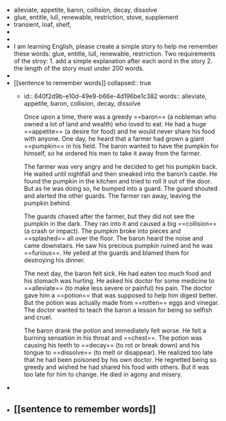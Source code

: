 - alleviate, appetite, baron, collision, decay, dissolve
- glue, entitle, lull, renewable, restriction, stove, supplement
- transient, loaf, shelf,
-
-
- I am learning English, please create a simple story  to help me remember these words: glue, entitle, lull, renewable, restriction. Two requirements of the stroy: 1. add a simple explanation after each word in the story 2. the length of the story must under 200 words.
-
- [[sentence to remember words]]
  collapsed:: true
	- id:: 640f2d9b-e10d-49e9-b66e-4d196be1c382
	  words:: alleviate, appetite, baron, collision, decay, dissolve
	  
	  Once upon a time, there was a greedy ==baron== (a nobleman who owned a lot of land and wealth) who loved to eat. He had a huge ==appetite== (a desire for food) and he would never share his food with anyone. One day, he heard that a farmer had grown a giant ==pumpkin== in his field. The baron wanted to have the pumpkin for himself, so he ordered his men to take it away from the farmer. 
	  
	  The farmer was very angry and he decided to get his pumpkin back. He waited until nightfall and then sneaked into the baron’s castle. He found the pumpkin in the kitchen and tried to roll it out of the door. But as he was doing so, he bumped into a guard. The guard shouted and alerted the other guards. The farmer ran away, leaving the pumpkin behind. 
	  
	  The guards chased after the farmer, but they did not see the pumpkin in the dark. They ran into it and caused a big ==collision== (a crash or impact). The pumpkin broke into pieces and ==splashed== all over the floor. The baron heard the noise and came downstairs. He saw his precious pumpkin ruined and he was ==furious==. He yelled at the guards and blamed them for destroying his dinner. 
	  
	  The next day, the baron felt sick. He had eaten too much food and his stomach was hurting. He asked his doctor for some medicine to ==alleviate== (to make less severe or painful) his pain. The doctor gave him a ==potion== that was supposed to help him digest better. But the potion was actually made from ==rotten== eggs and vinegar. The doctor wanted to teach the baron a lesson for being so selfish and cruel. 
	  
	  The baron drank the potion and immediately felt worse. He felt a burning sensation in his throat and ==chest==. The potion was causing his teeth to ==decay== (to rot or break down) and his tongue to ==dissolve== (to melt or disappear). He realized too late that he had been poisoned by his own doctor. He regretted being so greedy and wished he had shared his food with others. But it was too late for him to change. He died in agony and misery.
-
- [[sentence to remember words]]
	-